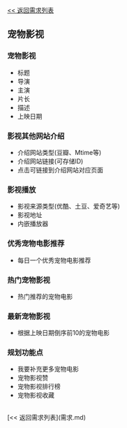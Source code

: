 [<< 返回需求列表](需求.md)

## 宠物影视

### 宠物影视
* 标题
* 导演
* 主演
* 片长
* 描述
* 上映日期

### 影视其他网站介绍
* 介绍网站类型(豆瓣、Mtime等)
* 介绍网站链接(可存储ID)
* 点击可链接到介绍网站对应页面

### 影视播放
* 影视来源类型(优酷、土豆、爱奇艺等)
* 影视地址
* 内嵌播放器

### 优秀宠物电影推荐
* 每日一个优秀宠物电影推荐

### 热门宠物影视
* 热门推荐的宠物电影

### 最新宠物影视
* 根据上映日期倒序前10的宠物电影

### 规划功能点
* 我要补充更多宠物电影
* 宠物影视赞
* 宠物影视排行榜
* 宠物影视收藏

<br/>
[<< 返回需求列表](需求.md)
